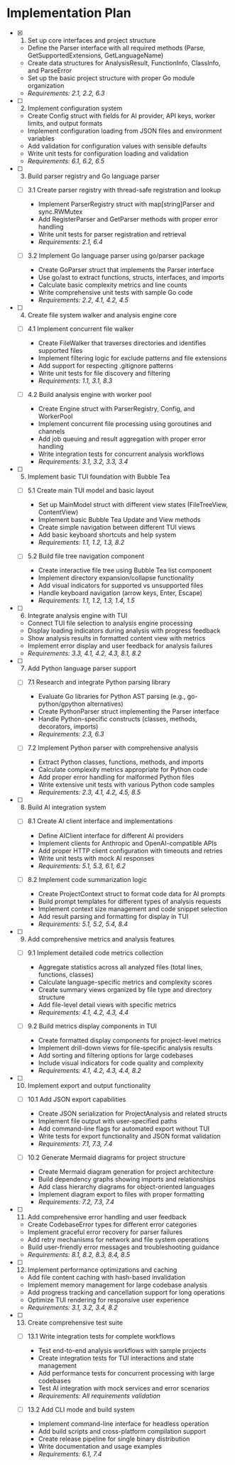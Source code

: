 # Implementation Plan

- [x] 1. Set up core interfaces and project structure
  - Define the Parser interface with all required methods (Parse, GetSupportedExtensions, GetLanguageName)
  - Create data structures for AnalysisResult, FunctionInfo, ClassInfo, and ParseError
  - Set up the basic project structure with proper Go module organization
  - _Requirements: 2.1, 2.2, 6.3_

- [ ] 2. Implement configuration system
  - Create Config struct with fields for AI provider, API keys, worker limits, and output formats
  - Implement configuration loading from JSON files and environment variables
  - Add validation for configuration values with sensible defaults
  - Write unit tests for configuration loading and validation
  - _Requirements: 6.1, 6.2, 6.5_

- [ ] 3. Build parser registry and Go language parser
  - [ ] 3.1 Create parser registry with thread-safe registration and lookup
    - Implement ParserRegistry struct with map[string]Parser and sync.RWMutex
    - Add RegisterParser and GetParser methods with proper error handling
    - Write unit tests for parser registration and retrieval
    - _Requirements: 2.1, 6.4_

  - [ ] 3.2 Implement Go language parser using go/parser package
    - Create GoParser struct that implements the Parser interface
    - Use go/ast to extract functions, structs, interfaces, and imports
    - Calculate basic complexity metrics and line counts
    - Write comprehensive unit tests with sample Go code
    - _Requirements: 2.2, 4.1, 4.2, 4.5_

- [ ] 4. Create file system walker and analysis engine core
  - [ ] 4.1 Implement concurrent file walker
    - Create FileWalker that traverses directories and identifies supported files
    - Implement filtering logic for exclude patterns and file extensions
    - Add support for respecting .gitignore patterns
    - Write unit tests for file discovery and filtering
    - _Requirements: 1.1, 3.1, 8.3_

  - [ ] 4.2 Build analysis engine with worker pool
    - Create Engine struct with ParserRegistry, Config, and WorkerPool
    - Implement concurrent file processing using goroutines and channels
    - Add job queuing and result aggregation with proper error handling
    - Write integration tests for concurrent analysis workflows
    - _Requirements: 3.1, 3.2, 3.3, 3.4_

- [ ] 5. Implement basic TUI foundation with Bubble Tea
  - [ ] 5.1 Create main TUI model and basic layout
    - Set up MainModel struct with different view states (FileTreeView, ContentView)
    - Implement basic Bubble Tea Update and View methods
    - Create simple navigation between different TUI views
    - Add basic keyboard shortcuts and help system
    - _Requirements: 1.1, 1.2, 1.3, 8.2_

  - [ ] 5.2 Build file tree navigation component
    - Create interactive file tree using Bubble Tea list component
    - Implement directory expansion/collapse functionality
    - Add visual indicators for supported vs unsupported files
    - Handle keyboard navigation (arrow keys, Enter, Escape)
    - _Requirements: 1.1, 1.2, 1.3, 1.4, 1.5_

- [ ] 6. Integrate analysis engine with TUI
  - Connect TUI file selection to analysis engine processing
  - Display loading indicators during analysis with progress feedback
  - Show analysis results in formatted content view with metrics
  - Implement error display and user feedback for analysis failures
  - _Requirements: 3.3, 4.1, 4.2, 4.3, 8.1, 8.2_

- [ ] 7. Add Python language parser support
  - [ ] 7.1 Research and integrate Python parsing library
    - Evaluate Go libraries for Python AST parsing (e.g., go-python/gpython alternatives)
    - Create PythonParser struct implementing the Parser interface
    - Handle Python-specific constructs (classes, methods, decorators, imports)
    - _Requirements: 2.3, 6.3_

  - [ ] 7.2 Implement Python parser with comprehensive analysis
    - Extract Python classes, functions, methods, and imports
    - Calculate complexity metrics appropriate for Python code
    - Add proper error handling for malformed Python files
    - Write extensive unit tests with various Python code samples
    - _Requirements: 2.3, 4.1, 4.2, 4.5, 8.5_

- [ ] 8. Build AI integration system
  - [ ] 8.1 Create AI client interface and implementations
    - Define AIClient interface for different AI providers
    - Implement clients for Anthropic and OpenAI-compatible APIs
    - Add proper HTTP client configuration with timeouts and retries
    - Write unit tests with mock AI responses
    - _Requirements: 5.1, 5.3, 6.1, 6.2_

  - [ ] 8.2 Implement code summarization logic
    - Create ProjectContext struct to format code data for AI prompts
    - Build prompt templates for different types of analysis requests
    - Implement context size management and code snippet selection
    - Add result parsing and formatting for display in TUI
    - _Requirements: 5.1, 5.2, 5.4, 8.4_

- [ ] 9. Add comprehensive metrics and analysis features
  - [ ] 9.1 Implement detailed code metrics collection
    - Aggregate statistics across all analyzed files (total lines, functions, classes)
    - Calculate language-specific metrics and complexity scores
    - Create summary views organized by file type and directory structure
    - Add file-level detail views with specific metrics
    - _Requirements: 4.1, 4.2, 4.3, 4.4_

  - [ ] 9.2 Build metrics display components in TUI
    - Create formatted display components for project-level metrics
    - Implement drill-down views for file-specific analysis results
    - Add sorting and filtering options for large codebases
    - Include visual indicators for code quality and complexity
    - _Requirements: 4.1, 4.2, 4.3, 4.4, 8.2_

- [ ] 10. Implement export and output functionality
  - [ ] 10.1 Add JSON export capabilities
    - Create JSON serialization for ProjectAnalysis and related structs
    - Implement file output with user-specified paths
    - Add command-line flags for automated export without TUI
    - Write tests for export functionality and JSON format validation
    - _Requirements: 7.1, 7.3, 7.4_

  - [ ] 10.2 Generate Mermaid diagrams for project structure
    - Create Mermaid diagram generation for project architecture
    - Build dependency graphs showing imports and relationships
    - Add class hierarchy diagrams for object-oriented languages
    - Implement diagram export to files with proper formatting
    - _Requirements: 7.2, 7.3, 7.4_

- [ ] 11. Add comprehensive error handling and user feedback
  - Create CodebaseError types for different error categories
  - Implement graceful error recovery for parser failures
  - Add retry mechanisms for network and file system operations
  - Build user-friendly error messages and troubleshooting guidance
  - _Requirements: 8.1, 8.2, 8.3, 8.4, 8.5_

- [ ] 12. Implement performance optimizations and caching
  - Add file content caching with hash-based invalidation
  - Implement memory management for large codebase analysis
  - Add progress tracking and cancellation support for long operations
  - Optimize TUI rendering for responsive user experience
  - _Requirements: 3.1, 3.2, 3.4, 8.2_

- [ ] 13. Create comprehensive test suite
  - [ ] 13.1 Write integration tests for complete workflows
    - Test end-to-end analysis workflows with sample projects
    - Create integration tests for TUI interactions and state management
    - Add performance tests for concurrent processing with large codebases
    - Test AI integration with mock services and error scenarios
    - _Requirements: All requirements validation_

  - [ ] 13.2 Add CLI mode and build system
    - Implement command-line interface for headless operation
    - Add build scripts and cross-platform compilation support
    - Create release pipeline for single binary distribution
    - Write documentation and usage examples
    - _Requirements: 6.1, 7.4_